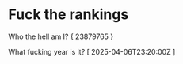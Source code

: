 # Fuck the rankings

Who the hell am I?
{ 23879765 }

What fucking year is it?
[ 2025-04-06T23:20:00Z ]
